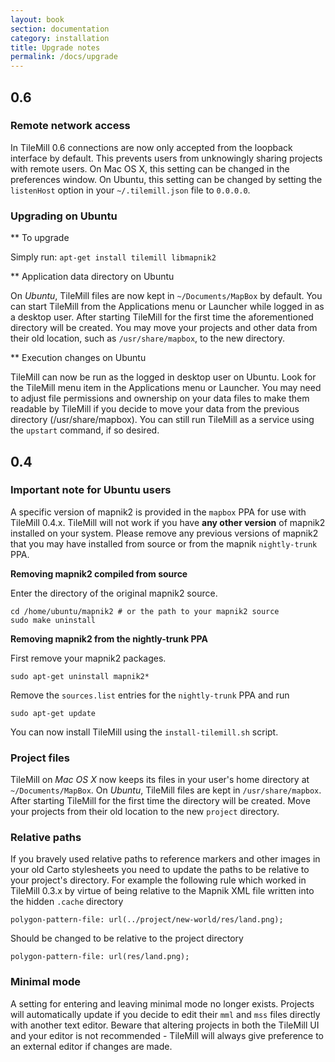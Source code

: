 ```yaml
---
layout: book
section: documentation
category: installation
title: Upgrade notes
permalink: /docs/upgrade
---
```

## 0.6

### Remote network access

In TileMill 0.6 connections are now only accepted from the loopback interface by default. This prevents users from unknowingly sharing projects with remote users. On Mac OS X, this setting can be changed in the preferences window. On Ubuntu, this setting can be changed by setting the `listenHost` option in your `~/.tilemill.json` file to `0.0.0.0`.

### Upgrading on Ubuntu

** To upgrade

Simply run: `apt-get install tilemill libmapnik2`

** Application data directory on Ubuntu

On *Ubuntu*, TileMill files are now kept in `~/Documents/MapBox` by default. You can start TileMill from the Applications menu or Launcher while logged in as a desktop user.  After starting TileMill for the first time the aforementioned directory will be created. You may move your projects and other data from their old location, such as `/usr/share/mapbox`, to the new directory.

** Execution changes on Ubuntu

TileMill can now be run as the logged in desktop user on Ubuntu. Look for the TileMill menu item in the Applications menu or Launcher. You may need to adjust file permissions and ownership on your data files to make them readable by TileMill if you decide to move your data from the previous directory (/usr/share/mapbox). You can still run TileMill as a service using the `upstart` command, if so desired.

## 0.4

### Important note for Ubuntu users

A specific version of mapnik2 is provided in the `mapbox` PPA for use with TileMill 0.4.x. TileMill will not work if you have **any other version** of mapnik2 installed on your system. Please remove any previous versions of mapnik2 that you may have installed from source or from the mapnik `nightly-trunk` PPA.

**Removing mapnik2 compiled from source**

Enter the directory of the original mapnik2 source.

    cd /home/ubuntu/mapnik2 # or the path to your mapnik2 source
    sudo make uninstall

**Removing mapnik2 from the nightly-trunk PPA**

First remove your mapnik2 packages.

    sudo apt-get uninstall mapnik2*

Remove the `sources.list` entries for the `nightly-trunk` PPA and run

    sudo apt-get update

You can now install TileMill using the `install-tilemill.sh` script.

### Project files

TileMill on *Mac OS X* now keeps its files in your user's home directory at `~/Documents/MapBox`. On *Ubuntu*, TileMill files are kept in `/usr/share/mapbox`. After starting TileMill for the first time the directory will be created. Move your projects from their old location to the new `project` directory.

### Relative paths

If you bravely used relative paths to reference markers and other images in your old Carto stylesheets you need to update the paths to be relative to your project's directory. For example the following rule which worked in TileMill 0.3.x by virtue of being relative to the Mapnik XML file written into the hidden `.cache` directory

    polygon-pattern-file: url(../project/new-world/res/land.png);

Should be changed to be relative to the project directory

    polygon-pattern-file: url(res/land.png);

### Minimal mode

A setting for entering and leaving minimal mode no longer exists. Projects will automatically update if you decide to edit their `mml` and `mss` files directly with another text editor. Beware that altering projects in both the TileMill UI and your editor is not recommended - TileMill will always give preference to an external editor if changes are made.

